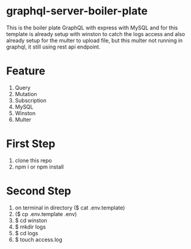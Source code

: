 # graphql-server-boiler-plate
This is the boiler plate GraphQL with express with MySQL 
and for this template is already setup with winston to catch the logs access and also already setup for the multer to upload file, but this multer not running in graphql, it still using rest api endpoint. 

# Feature 
  1. Query 
  2. Mutation 
  3. Subscription 
  4. MySQL 
  5. Winston 
  6. Multer 

# First Step
  1. clone this repo 
  2. npm i or npm install 
 
# Second Step
  1. on terminal in directory ($ cat .env.template)
  2. ($ cp .env.template .env)
  3. $ cd winston 
  4. $ mkdir logs 
  5. $ cd logs 
  6. $ touch access.log 



